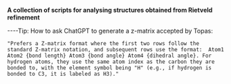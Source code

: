 **A collection of scripts for analysing structures obtained from Rietveld refinement**

----Tip: How to ask ChatGPT to generate a z-matrix accepted by Topas:

`"Prefers a Z-matrix format where the first two rows follow the standard Z-matrix notation, and subsequent rows use the format: 
Atom1 Atom2 {bond length} Atom3 {bond angle} Atom4 {dihedral angle}. For hydrogen atoms, they use the same atom index as the carbon they are bonded to, with the element symbol being "H" (e.g., if hydrogen is bonded to C3, it is labeled as H3)."`
